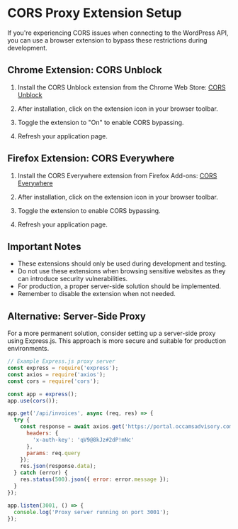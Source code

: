 # CORS Proxy Extension Setup

If you're experiencing CORS issues when connecting to the WordPress API, you can use a browser extension to bypass these restrictions during development.

## Chrome Extension: CORS Unblock

1. Install the CORS Unblock extension from the Chrome Web Store:
   [CORS Unblock](https://chrome.google.com/webstore/detail/cors-unblock/lfhmikememgdcahcdlaciloancbhjino)

2. After installation, click on the extension icon in your browser toolbar.

3. Toggle the extension to "On" to enable CORS bypassing.

4. Refresh your application page.

## Firefox Extension: CORS Everywhere

1. Install the CORS Everywhere extension from Firefox Add-ons:
   [CORS Everywhere](https://addons.mozilla.org/en-US/firefox/addon/cors-everywhere/)

2. After installation, click on the extension icon in your browser toolbar.

3. Toggle the extension to enable CORS bypassing.

4. Refresh your application page.

## Important Notes

- These extensions should only be used during development and testing.
- Do not use these extensions when browsing sensitive websites as they can introduce security vulnerabilities.
- For production, a proper server-side solution should be implemented.
- Remember to disable the extension when not needed.

## Alternative: Server-Side Proxy

For a more permanent solution, consider setting up a server-side proxy using Express.js. This approach is more secure and suitable for production environments.

```javascript
// Example Express.js proxy server
const express = require('express');
const axios = require('axios');
const cors = require('cors');

const app = express();
app.use(cors());

app.get('/api/invoices', async (req, res) => {
  try {
    const response = await axios.get('https://portal.occamsadvisory.com/portal/wp-json/oc-login-api/v1/invoices', {
      headers: {
        'x-auth-key': 'qV9@8kJz#2dP!mNc'
      },
      params: req.query
    });
    res.json(response.data);
  } catch (error) {
    res.status(500).json({ error: error.message });
  }
});

app.listen(3001, () => {
  console.log('Proxy server running on port 3001');
});
```
